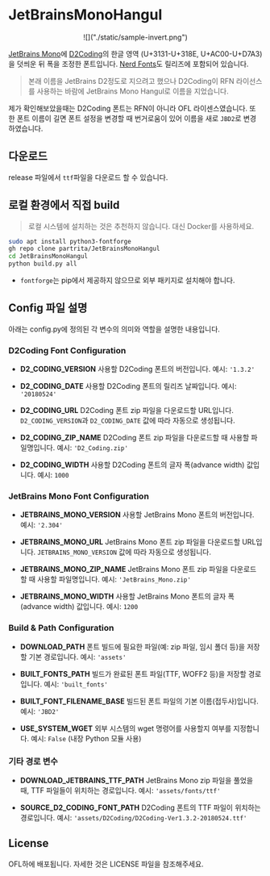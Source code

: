 # JetBrainsMonoHangul

<div align="center">
![]("./static/sample-invert.png")
</div>

[JetBrains Mono](https://github.com/JetBrains/JetBrainsMono)에 [D2Coding](https://github.com/naver/d2codingfont)의 한글 영역 (U+3131-U+318E, U+AC00-U+D7A3)을 덧씌운 뒤 폭을 조정한 폰트입니다. [Nerd Fonts](https://github.com/ryanoasis/nerd-fonts)도 릴리즈에 포함되어 있습니다.

> 본래 이름을 JetBrains D2정도로 지으려고 했으나 D2Coding이 RFN 라이선스를 사용하는 바람에 JetBrains Mono Hangul로 이름을 지었습니다.

제가 확인해보았을때는 D2Coding 폰트는 RFN이 아니라 OFL 라이센스였습니다. 또한 폰트 이름이 길면 폰트 설정을 변경할 때 번거로움이 있어 이름을 새로 `JBD2`로 변경하였습니다.

## 다운로드

release 파일에서 `ttf`파일을 다운로드 할 수 있습니다.

## 로컬 환경에서 직접 build

> 로컬 시스템에 설치하는 것은 추천하지 않습니다. 대신 Docker를 사용하세요.

```bash
sudo apt install python3-fontforge
gh repo clone partrita/JetBrainsMonoHangul
cd JetBrainsMonoHangul
python build.py all
```

- `fontforge`는 pip에서 제공하지 않으므로 외부 패키지로 설치해야 합니다.

## Config 파일 설명

아래는 config.py에 정의된 각 변수의 의미와 역할을 설명한 내용입니다.

### D2Coding Font Configuration

- **D2_CODING_VERSION**
  사용할 D2Coding 폰트의 버전입니다.
  예시: `'1.3.2'`

- **D2_CODING_DATE**
  사용할 D2Coding 폰트의 릴리즈 날짜입니다.
  예시: `'20180524'`

- **D2_CODING_URL**
  D2Coding 폰트 zip 파일을 다운로드할 URL입니다.
  `D2_CODING_VERSION`과 `D2_CODING_DATE` 값에 따라 자동으로 생성됩니다.

- **D2_CODING_ZIP_NAME**
  D2Coding 폰트 zip 파일을 다운로드할 때 사용할 파일명입니다.
  예시: `'D2_Coding.zip'`

- **D2_CODING_WIDTH**
  사용할 D2Coding 폰트의 글자 폭(advance width) 값입니다.
  예시: `1000`


### JetBrains Mono Font Configuration

- **JETBRAINS_MONO_VERSION**
  사용할 JetBrains Mono 폰트의 버전입니다.
  예시: `'2.304'`

- **JETBRAINS_MONO_URL**
  JetBrains Mono 폰트 zip 파일을 다운로드할 URL입니다.
  `JETBRAINS_MONO_VERSION` 값에 따라 자동으로 생성됩니다.

- **JETBRAINS_MONO_ZIP_NAME**
  JetBrains Mono 폰트 zip 파일을 다운로드할 때 사용할 파일명입니다.
  예시: `'JetBrains_Mono.zip'`

- **JETBRAINS_MONO_WIDTH**
  사용할 JetBrains Mono 폰트의 글자 폭(advance width) 값입니다.
  예시: `1200`


### Build & Path Configuration

- **DOWNLOAD_PATH**
  폰트 빌드에 필요한 파일(예: zip 파일, 임시 폴더 등)을 저장할 기본 경로입니다.
  예시: `'assets'`

- **BUILT_FONTS_PATH**
  빌드가 완료된 폰트 파일(TTF, WOFF2 등)을 저장할 경로입니다.
  예시: `'built_fonts'`

- **BUILT_FONT_FILENAME_BASE**
  빌드된 폰트 파일의 기본 이름(접두사)입니다.
  예시: `'JBD2'`

- **USE_SYSTEM_WGET**
  외부 시스템의 wget 명령어를 사용할지 여부를 지정합니다.
  예시: `False` (내장 Python 모듈 사용)


### 기타 경로 변수

- **DOWNLOAD_JETBRAINS_TTF_PATH**
  JetBrains Mono zip 파일을 풀었을 때, TTF 파일들이 위치하는 경로입니다.
  예시: `'assets/fonts/ttf'`

- **SOURCE_D2_CODING_FONT_PATH**
  D2Coding 폰트의 TTF 파일이 위치하는 경로입니다.
  예시: `'assets/D2Coding/D2Coding-Ver1.3.2-20180524.ttf'`

## License

OFL하에 배포됩니다. 자세한 것은 LICENSE 파일을 참조해주세요.
